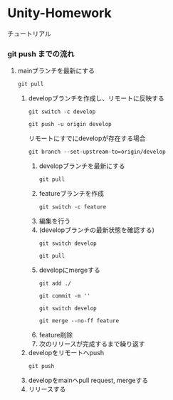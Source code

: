 # Unity-Homework

チュートリアル

### git push までの流れ

1. mainブランチを最新にする
    ```
    git pull
    ```
    1. developブランチを作成し、リモートに反映する
        ```
        git switch -c develop
        ```
        ```
        git push -u origin develop
        ```
        リモートにすでにdevelopが存在する場合
        ```
        git branch --set-upstream-to=origin/develop
        ```
        1. developブランチを最新にする
            ```
            git pull
            ```
        2. featureブランチを作成
            ```
            git switch -c feature
            ```
        2. 編集を行う
        3. (developブランチの最新状態を確認する)
            ```
            git switch develop
            ```
            ```
            git pull
            ```
        3. developにmergeする
            ```
            git add ./
            ```
            ```
            git commit -m ''
            ```
            ```
            git switch develop
            ```
            ```
            git merge --no-ff feature
            ```
        5. feature削除
        6. 次のリリースが完成するまで繰り返す
    2. developをリモートへpush
        ```
        git push
        ```
    3. developをmainへpull request, mergeする
    4. リリースする